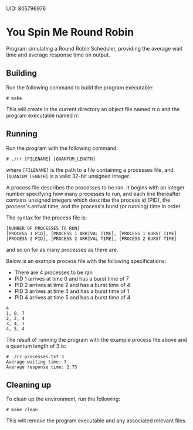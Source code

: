 UID: 805796976
# You Spin Me Round Robin

Program simulating a Round Robin Scheduler, providing the average wait time and
average response time on output.

## Building

Run the following command to build the program executable:
```shell
# make
```

This will create in the current directory an object file named rr.o and the
program executable named rr.

## Running

Run the program with the following command:
```shell
# ./rr [FILENAME] [QUANTUM_LENGTH]
```
where `[FILENAME]` is the path to a file containing a processes file, and
`[QUANTUM_LENGTH]` is a valid 32-bit unsigned integer.

A process file describes the processes to be ran. It begins with an integer
number specifying how many processes to run, and each line thereafter contains
unsigned integers which describe the process id (PID), the process's arrival
time, and the process's burst (or running) time in order.

The syntax for the process file is:
```text
[NUMBER OF PROCESSES TO RUN]
[PROCESS 1 PID], [PROCESS 1 ARRIVAL TIME], [PROCESS 1 BURST TIME]
[PROCESS 2 PID], [PROCESS 2 ARRIVAL TIME], [PROCESS 2 BURST TIME]
```
and so on for as many processes as there are.

Below is an example process file with the following specifications:
- There are 4 processes to be ran
- PID 1 arrives at time 0 and has a burst time of 7
- PID 2 arrives at time 2 and has a burst time of 4
- PID 3 arrives at time 4 and has a burst time of 1
- PID 4 arrives at time 5 and has a burst time of 4

```text
4
1, 0, 7
2, 2, 4
3, 4, 1
4, 5, 4
```

The result of running the program with the example process file above and a
quantum length of 3 is:
```shell
# ./rr processes.txt 3
Average waiting time: 7
Average response time: 2.75
```

## Cleaning up

To clean up the environment, run the following:
```shell
# make clean
```

This will remove the program executable and any associated relevant files.
